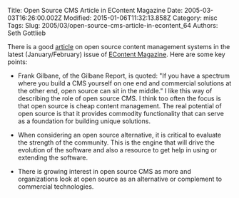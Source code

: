 Title: Open Source CMS Article in EContent Magazine
Date: 2005-03-03T16:26:00.002Z
Modified: 2015-01-06T11:32:13.858Z
Category: misc
Tags: 
Slug: 2005/03/open-source-cms-article-in-econtent_64
Authors: Seth Gottlieb

There is a good [article](http://www.econtentmag.com/Articles/ArticleReader.aspx?ArticleID=7620) on open source content management systems in the latest (January/February) issue of [EContent Magazine](http://www.econtentmag.com).  Here are some key points:  

*   Frank Gilbane, of the Gilbane Report, is quoted: "If you have a spectrum where you build a CMS yourself on one end and commercial solutions at the other end, open source can sit in the middle." I like this way of describing the role of open source CMS. I think too often the focus is that open source is cheap content management. The real potential of open source is that it provides commodity functionality that can serve as a foundation for building unique solutions.   
    
*   When considering an open source alternative, it is critical to evaluate the strength of the community. This is the engine that will drive the evolution of the software and also a resource to get help in using or extending the software.   
    
*   There is growing interest in open source CMS as more and organizations look at open source as an alternative or complement to commercial technologies.  
    
